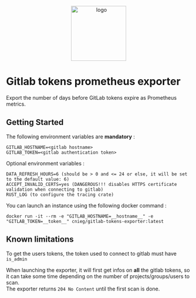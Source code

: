 <p align="center">
  <img src="https://github.com/cnieg/gitlab-tokens-exporter/raw/main/logo.png" width="150" alt="logo">
</p>

# Gitlab tokens prometheus exporter

Export the number of days before GitLab tokens expire as Prometheus metrics.

## Getting Started

The following environment variables are **mandatory** :
```
GITLAB_HOSTNAME=<gitlab hostname>
GITLAB_TOKEN=<gitlab authentication token>
```

Optional environment variables :
```
DATA_REFRESH_HOURS=6 (should be > 0 and <= 24 or else, it will be set to the default value: 6)
ACCEPT_INVALID_CERTS=yes (DANGEROUS!!! disables HTTPS certificate validation when connecting to gitlab)
RUST_LOG (to configure the tracing crate)
```

You can launch an instance using the following docker command :
```
docker run -it --rm -e "GITLAB_HOSTNAME=__hostname__" -e "GITLAB_TOKEN=__token__" cnieg/gitlab-tokens-exporter:latest
```

## Known limitations

To get the users tokens, the token used to connect to gitlab must have `is_admin`

When launching the exporter, it will first get infos on **all** the gitlab tokens, so it can take some time depending on the number of projects/groups/users to scan.<br />
The exporter returns `204 No Content` until the first scan is done.
